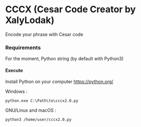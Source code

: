 # CCCX (Cesar Code Creator by XalyLodak)
Encode your phrase with Cesar code

### Requirements
For the moment, Python string (by default with Python3)

#### Execute

Install Python on your computer https://python.org/

Windows :
```
python.exe C:\Path\to\cccx2.0.py
```
GNU/Linux and macOS :
```
python3 /home/user/cccx2.0.py
```
